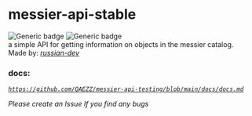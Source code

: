 # messier-api-stable
![Generic badge](https://img.shields.io/badge/Version-0.1.0-black.svg) ![Generic badge](https://img.shields.io/badge/Same%20as%20testing-true-success.svg) \
a simple API for getting information on objects in the messier catalog.\
Made by:  _<a href="https://github.com/russian-dev">russian-dev</a>_ 

### **docs:**
_<a href="https://github.com/QAEZZ/messier-api-testing/blob/main/docs/docs.md">`https://github.com/QAEZZ/messier-api-testing/blob/main/docs/docs.md`</a>_ 


*Please create an Issue If you find any bugs*	
